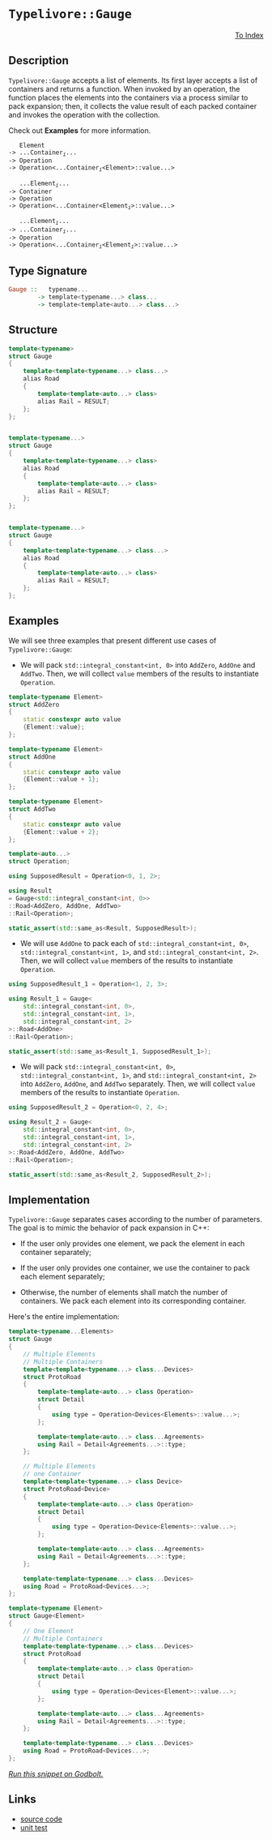 <!-- Copyright 2024 Feng Mofan
SPDX-License-Identifier: Apache-2.0 -->

# `Typelivore::Gauge`

<p style='text-align: right;'><a href="../../../index.md#list-modifications-6">To Index</a></p>

## Description

`Typelivore::Gauge` accepts a list of elements.
Its first layer accepts a list of containers and returns a function.
When invoked by an operation, the function places the elements into the containers via a process similar to pack expansion;
then, it collects the value result of each packed container and invokes the operation with the collection.

Check out **Examples** for more information.

<pre><code>   Element
-> ...Container<sub><i>i</i></sub>...
-> Operation
-> Operation&lt;...Container<sub><i>i</i></sub>&lt;Element&gt;::value...&gt;</code></pre>
<pre><code>   ...Element<sub><i>i</i></sub>...
-> Container
-> Operation
-> Operation&lt;...Container&lt;Element<sub><i>i</i></sub>&gt;::value...&gt;</code></pre>
<pre><code>   ...Element<sub><i>i</i></sub>...
-> ...Container<sub><i>i</i></sub>...
-> Operation
-> Operation<...Container<sub><i>i</i></sub>&lt;Element<sub><i>i</i></sub>&gt;::value...&gt;</code></pre>

## Type Signature

```Haskell
Gauge ::   typename... 
        -> template<typename...> class...
        -> template<template<auto...> class...>
```

## Structure

```C++
template<typename>
struct Gauge
{
    template<template<typename...> class...>
    alias Road
    {
        template<template<auto...> class>
        alias Rail = RESULT;
    };
};


template<typename...>
struct Gauge
{
    template<template<typename...> class>
    alias Road
    {
        template<template<auto...> class>
        alias Rail = RESULT;
    };
};


template<typename...>
struct Gauge
{
    template<template<typename...> class...>
    alias Road
    {
        template<template<auto...> class>
        alias Rail = RESULT;
    };
};
```

## Examples

We will see three examples that present different use cases of `Typelivore::Gauge`:

- We will pack `std::integral_constant<int, 0>` into `AddZero`, `AddOne` and `AddTwo`.
Then, we will collect `value` members of the results to instantiate `Operation`.

```C++
template<typename Element>
struct AddZero 
{ 
    static constexpr auto value
    {Element::value}; 
};

template<typename Element>
struct AddOne
{ 
    static constexpr auto value
    {Element::value + 1}; 
};

template<typename Element>
struct AddTwo
{ 
    static constexpr auto value
    {Element::value + 2}; 
};

template<auto...>
struct Operation;

using SupposedResult = Operation<0, 1, 2>;

using Result 
= Gauge<std::integral_constant<int, 0>>
::Road<AddZero, AddOne, AddTwo>
::Rail<Operation>;

static_assert(std::same_as<Result, SupposedResult>);
```

- We will use `AddOne` to pack each of `std::integral_constant<int, 0>`, `std::integral_constant<int, 1>`, and `std::integral_constant<int, 2>`.
Then, we will collect `value` members of the results to instantiate `Operation`.

```C++
using SupposedResult_1 = Operation<1, 2, 3>;

using Result_1 = Gauge<
    std::integral_constant<int, 0>,
    std::integral_constant<int, 1>,
    std::integral_constant<int, 2>
>::Road<AddOne>
::Rail<Operation>;

static_assert(std::same_as<Result_1, SupposedResult_1>);
```

- We will pack `std::integral_constant<int, 0>`, `std::integral_constant<int, 1>`, and `std::integral_constant<int, 2>` into `AddZero`, `AddOne`, and `AddTwo` separately.
Then, we will collect `value` members of the results to instantiate `Operation`.

```C++
using SupposedResult_2 = Operation<0, 2, 4>;

using Result_2 = Gauge<
    std::integral_constant<int, 0>,
    std::integral_constant<int, 1>,
    std::integral_constant<int, 2>
>::Road<AddZero, AddOne, AddTwo>
::Rail<Operation>;

static_assert(std::same_as<Result_2, SupposedResult_2>);
```

## Implementation

`Typelivore::Gauge` separates cases according to the number of parameters.
The goal is to mimic the behavior of pack expansion in C++:

- If the user only provides one element, we pack the element in each container separately;

- If the user only provides one container, we use the container to pack each element separately;

- Otherwise, the number of elements shall match the number of containers.
We pack each element into its corresponding container.

Here's the entire implementation:

```C++
template<typename...Elements>
struct Gauge
{
    // Multiple Elements
    // Multiple Containers
    template<template<typename...> class...Devices>
    struct ProtoRoad
    { 
        template<template<auto...> class Operation>
        struct Detail
        { 
            using type = Operation<Devices<Elements>::value...>;
        };

        template<template<auto...> class...Agreements>
        using Rail = Detail<Agreements...>::type;
    };

    // Multiple Elements
    // one Container
    template<template<typename...> class Device>
    struct ProtoRoad<Device>
    { 
        template<template<auto...> class Operation>
        struct Detail
        { 
            using type = Operation<Device<Elements>::value...>;
        };

        template<template<auto...> class...Agreements>
        using Rail = Detail<Agreements...>::type;
    };

    template<template<typename...> class...Devices>
    using Road = ProtoRoad<Devices...>;
};

template<typename Element>
struct Gauge<Element>
{
    // One Element
    // Multiple Containers
    template<template<typename...> class...Devices>
    struct ProtoRoad
    { 
        template<template<auto...> class Operation>
        struct Detail
        { 
            using type = Operation<Devices<Element>::value...>;
        };

        template<template<auto...> class...Agreements>
        using Rail = Detail<Agreements...>::type;
    };

    template<template<typename...> class...Devices>
    using Road = ProtoRoad<Devices...>;
};
```

[*Run this snippet on Godbolt.*](https://godbolt.org/#z:OYLghAFBqd5QCxAYwPYBMCmBRdBLAF1QCcAaPECAMzwBtMA7AQwFtMQByARg9KtQYEAysib0QXACx8BBAKoBnTAAUAHpwAMvAFYTStJg1DIApACYAQuYukl9ZATwDKjdAGFUtAK4sGIAMykrgAyeAyYAHI%2BAEaYxCAArAAcpAAOqAqETgwe3r566ZmOAqHhUSyx8Vy2mPbFDEIETMQEuT5%2BgXaYDtmNzQSlkTFxiSkKTS1t%2BdXj/YPllRIAlLaoXsTI7BwEmCypBjsm/m4EAJ6pjKyYAHS32PRsggpH2CYaAILjxF4OANQA4kwvMBMG93iYAOxWD6/WG/AD08N%2BAFkvLRHPtML97rtGARnjC4YiUWiMfRfh5BEwwnECe84b8dnsDqDjkz9kxDmzzpc2Ldri9fsgDAoFPyACKYABueE2z38r0JsK%2BPwIv2UxFQRAASqgmOgwQzIRZfoaGXD2SyjiddhyuW4gUR%2BYLhUxRb8APIXYic7IvM3m34qv6Spp0APm42mpWBuFeTJGRk803%2BcWe72%2BgTWyUyuXWnGPfEvEAgKViLw3W7%2B/zQ%2BmxyHio61iMMy2c1k25nt62O1DOhVCkVi27vYDETC4p7%2BmMM%2BNhYC/bXU2gptOh5fW0fjyf4/vYEtnC5NiMN48fCPE1HovCY7EPPF0hnEgRYylh8LECNt%2B3fjuH3mVgKA6uu6Oayqyip1sqBDfH8Gpaqgur6tm0rgdOUGmlC0YYa2tpWmyeHdscvZ7oOboKOmcSZgw6GxkGMGqr867hjOcJRi2sZzom/6rpRPr1ChuYdgWD7FqW5aAdWtZ0aeNZghxsK/taSnEV4TpVsBQ78luE6FvKkF0VxC5LnQvHMbQm5jrpD57gePJnhhsnNjGKmdnaf48swfIadgZGihKqF5gqEZGYueroLx8E6uFgngcOQGvHJ54Qo2SXgh8rn/l5WIiYI6HBmqgLAsJ955cFyXSUSSIeuEd47heSJXmSr6yNSH6PhahE/l1HkXNlpEgfFYFBQZcIFeqmrRchMbsaxik9cpC2qepCV%2BRRXpUQJ5U4WNDEhpgYYWXNmEmgp5qhTxRxpht/F%2Bscw2YPKbi5QQYllt4knBWlMkpQ5Z2ZUtDpqX2PlrdpVk7vpZ2hSZK5XUxB0bscOmQ7ZID/g5Rq/WlX6A5lnlXANWm3A9UMxjD4WRZNiExfdgWPXuf3Y857zwgAVBznNc/CYLsxzAAq2BCPznM8x8fNc9z8nnmY/hhMKXhYCmbhoAwmypEW21gvjfVXHVhb5XtarvOg6AAFpxKg2GzRhsyOMgQoCOMmCqKkxC/L2vzvRWJ5Qi9Jbe6CzPW8z0vvDrAH63ihuwcbps1aCFXYQyduyo7DDO677ue4HvsWP74kfaali/FwTkh6lLMR9lUdlZB40m%2Bg/MAO6oPJWERqnDuq5nbse8DXsSXnBeB8XJpmOX7eV2HrkkT5YLjTd1F/eLSL849aoaGHoVCF4qSFJg6Dao9pK8UvW1uBopCl9fE9fSzMMn%2Bi1upgCQIgta4zoCWYQ7GOYgAH0e5NDKm4X%2B18t5fUgiWJCBpkamwtpqa%2BjcE7INNi3Nu20YFIzcOfO6iUWZdwAeROIBAIBfxLAoK4xCnrHwUKSa%2Bu994ZEPnQ0kLwlgr1ZmvDepdt4JgXEwg%2BR8n4EAAVwM%2BGYL7VF%2BGYa%2B/gpL8PnIuUR4jeJFQ/scTuBBv4gF/pgf%2BtAgFOxAa9Y44DfiQOwKQbRuj9GGOMRnUx1oLFlwVDYmMFC9GCAMT6IxwDDBmLAYIW%2B6ExKwM3PHcI6FsHhmOHgrM98w5EJIS0chOjKHULdNaNh6JxGML3sI3JYi3HYE4TjVevx17jFkUoxMQiWEiPoXkswkjNp3Uvrfa%2BkhFHng%2BI/ZpYjWnww0R2WxP8fEOICaAixViPG2wyd4v%2BfjHGzBmSEvh7jxlLN8YA6ZQSLF30guE2mbhG6INQGg9AqDfiNwwTEkAsNrQJJokkvpnwmj2xoUoNJXiqFsBoTk1RcjfgNKUE00kACjnlIsBwFYtBOAJF4H4DgWhSCoE4G4aw1ggxrA2Ficw/geCkAIJoOFKwADWiRJDXA0JILgEJ/AaASBoMwAA2NlZgkgpARRwSQvAWASA0FfFFaKMUcF4AoEAV9SWorhaQOAsAYCIBAGsAgqQ1LkEoGgPYdA4gRCuJwVQSQ2UAFo2WSF%2BMAZADspDXDMLwQ%2BhASB4G/tUfgggRBiHYFIGQghFAqHUHK0guhqjNx9KkTgPB4WIuRWS9FnAPRqQ1WqVAVBfjGrNRaq1NrS40taRADwur6Du0JVwJYvBZVaBWBAJAOrUh6rIBQCA9bG0gGAFIORNB0S0koNEeN0QwjNFOFG3gg7mDEFOB6aI2huiyuJTqwsNVaAjuDVgaIwIHS0FoFK7gvAsAsEMMAcQa68Djh6FKR68aXbdDUlsYl%2BjeVotoHgaIPpJ0eCwPGmCeBBV7tIJe4g0QWGSkPUYF9RgyUrCoAYYACgABqeBMDNw2ii4lHrhCiHEL6jDAa1DxtDfoI9KBsWWH0K%2BqVkAVioA1tkXdpqv5XVMJYawZgxWAeIK6q9VGah1GyC4Bg7hPDtD0CEGkCwRjVEKFkAQUw/BSYyDJhg8xhhVF43O3oExWjCemOpnoAg%2BgtBUxUSTtgtNyb0LMIz4nVPLFWOsTYdneVItIKK3g4qM0mvNZa61tr82/AgLgZ1pbZblsrVBlYCBMD6hGBASlIBJD%2BGuAATn8BCSQdKzCSDZcKhIbLkv6E4Py0ggqiXXDZVwNlSRktJEqwkelCRUtstc/G8VkrpUkqgwq5VtbVXJs1c21tJaDVsE4M0FgUoISmqYGRRMXBkvXC4LSx1%2BAiCcbdX6zD3qJDSFw0ofDwbdByPDUwSNe6Y0cBc25hNHAk3qrUr8NNHtiATamzN10c2FtLY0AFotDaS3F38GYCtnW5U1rragYtcQtUtsh/9kY43Jumo%2Bx25LXAr7dp2MQKVEB%2B3BvHcO0dpACeTunbOhwRPF14mXautF67N1iB3UTg9R6T107PRpy9u60U3uQHeonj740vrfcOz9Ww0U/r/cSwDwGlCgdZ/OLrMGmBwcQ8h1DROMNeuw7t2QeGg1oqO0RyDzGrBkeF5RuL6LaNO04AxnRTHSMWDY%2B5jjXHLcrC6PpvwEBXAWeqGJsotmFNFGyP7tIin6jGcWDMWoGmDPmZ0/JvT9RDMDBsyZtTVntN5GT9n6PknPd4sc%2BWwrl243Bo84jt7s2FzzcW7SgLQW1uA7C6D6tkXotYHiFb3lxXSsLbpRCRrEJGWSCyxa6o122u2A61W%2BViqVVqpTTDob%2BrDUcHG9mlgCgpQOylPXlk4wVvBddXoLXWGfW6/9ftg3OgAikBO2d6NZerutcTf11N6at%2BWp33vr2h%2B7YNShacOjagO/gIO8%2B4OKAoBJaq%2BsBIwe%2B%2B8ACB%2ByWACR%2BYiP%2BfAdAWOOOeOaKJOq6xKhBZOc6lOkOS6DAK68a9OwAW6TO/6LO4G4u%2B6HOF6V6wavO/O/6guwawu76pwYu36nGUuvAMuIGuwCukGYOfAsGCGSGKGfUmusg2uV%2Bm2%2BuBGD%2BBgJuTu5G0QHu1u9Qu68IFCpurG7GcQ623GVuXu9QAmQmueomgmBeam0m9Q4ebh2QLhlmce3uae4ethmmcwGeMeZm/QARWm3hpeCgxePqF2b%2BlenAz2LA2%2Bu%2B%2B%2BgBOwwBzeJArekBEWpAUWMWPeF2/eIAZgC2/g/gCQLK9KwqlREIVWLWiREqs%2BMq%2BRVKkgCQKWyQ7KyWkgyWjKaWXAgQvK/gFeYqnA4WYOF2DqTRExLRUBKwgGmQzgkgQAA%3D)

## Links

- [source code](../../../../conceptrodon/typelivore/gauge.hpp)
- [unit test](../../../../tests/unit/metafunctions/typelivore/gauge.test.hpp)
